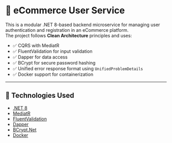 # 🛒 eCommerce User Service

This is a modular .NET 8-based backend microservice for managing user authentication and registration in an eCommerce platform.  
The project follows **Clean Architecture** principles and uses:

- ✅ CQRS with MediatR  
- ✅ FluentValidation for input validation  
- ✅ Dapper for data access  
- ✅ BCrypt for secure password hashing  
- ✅ Unified error response format using `UnifiedProblemDetails`  
- ✅ Docker support for containerization

---

## 🚀 Technologies Used

- [.NET 8](https://dotnet.microsoft.com/)
- [MediatR](https://github.com/jbogard/MediatR)
- [FluentValidation](https://docs.fluentvalidation.net/)
- [Dapper](https://github.com/DapperLib/Dapper)
- [BCrypt.Net](https://github.com/BcryptNet/bcrypt.net)
- [Docker](https://www.docker.com/)
